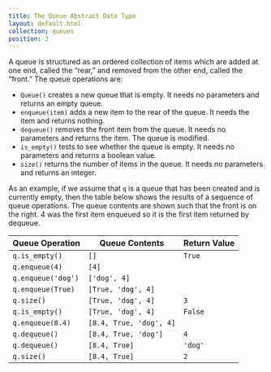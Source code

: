 ```yaml
---
title: The Queue Abstract Data Type
layout: default.html
collection: queues
position: 2
---
```


A queue is structured  as an ordered collection of items which are added
at one end, called the “rear,” and removed from the other end, called
the “front.” The queue operations are:

-   `Queue()` creates a new queue that is empty. It needs no parameters
    and returns an empty queue.
-   `enqueue(item)` adds a new item to the rear of the queue. It needs
    the item and returns nothing.
-   `dequeue()` removes the front item from the queue. It needs no
    parameters and returns the item. The queue is modified.
-   `is_empty()` tests to see whether the queue is empty. It needs no
    parameters and returns a boolean value.
-   `size()` returns the number of items in the queue. It needs no
    parameters and returns an integer.

As an example, if we assume that `q` is a queue that has been created
and is currently empty, then the table below shows
the results of a sequence of queue operations. The queue contents are
shown such that the front is on the right. 4 was the first item enqueued
so it is the first item returned by dequeue.

Queue Operation | Queue Contents | Return Value
--- | --- | ---
`q.is_empty()` | `[]` | `True`
`q.enqueue(4)` |    `[4]` |
`q.enqueue('dog')` |    `['dog', 4]` |
`q.enqueue(True)` | `[True, 'dog', 4]` |
`q.size()` |    `[True, 'dog', 4]` | `3`
`q.is_empty()` | `[True, 'dog', 4]` | `False`
`q.enqueue(8.4)` |  `[8.4, True, 'dog', 4]` |
`q.dequeue()` | `[8.4, True, 'dog']`  |  `4`
`q.dequeue()` | `[8.4, True]` | `'dog'`
`q.size()` |    `[8.4, True]` | `2`
